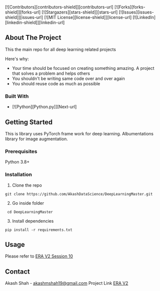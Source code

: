 [![Contributors][contributors-shield]][contributors-url]
[![Forks][forks-shield]][forks-url]
[![Stargazers][stars-shield]][stars-url]
[![Issues][issues-shield]][issues-url]
[![MIT License][license-shield]][license-url]
[![LinkedIn][linkedin-shield]][linkedin-url]

## About The Project

This the main repo for all deep learning related projects

Here's why:
* Your time should be focused on creating something amazing. A project that solves a problem and helps others
* You shouldn't be writing same code over and over again
* You should reuse code as much as possible

### Built With

* [![Python][Python.py]][Next-url]

## Getting Started

This is library uses PyTorch frame work for deep learning. Albumentations library for image augmentation.

### Prerequisites
Python 3.8+

### Installation

1. Clone the repo
```
git clone https://github.com/AkashDataScience/DeepLearningMaster.git
```
2. Go inside folder
```
 cd DeepLearningMaster
```
3. Install dependencies
```
pip install -r requirements.txt
```

## Usage 
Please refer to [ERA V2 Session 10](https://github.com/AkashDataScience/ERA-V2/tree/master/Week-10)

## Contact

Akash Shah - akashmshah19@gmail.com
Project Link [ERA V2](https://github.com/AkashDataScience/ERA-V2/tree/master)